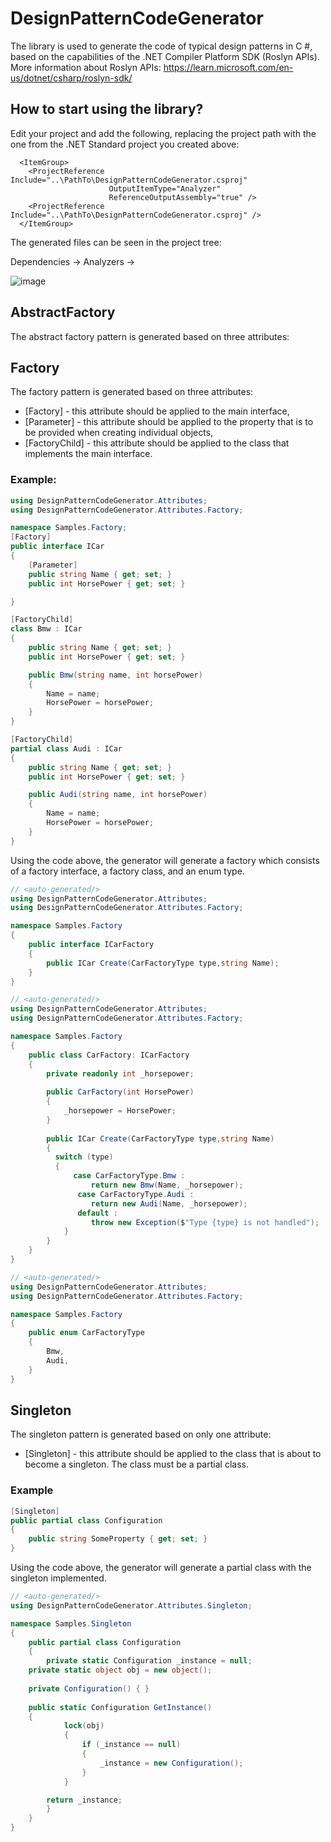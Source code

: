 # DesignPatternCodeGenerator
The library is used to generate the code of typical design patterns in C #, based on the capabilities of the .NET Compiler Platform SDK (Roslyn APIs).
More information about Roslyn APIs: https://learn.microsoft.com/en-us/dotnet/csharp/roslyn-sdk/ 

## How to start using the library?
Edit your project and add the following, replacing the project path with the one from the .NET Standard project you created above:
```
  <ItemGroup>
	<ProjectReference Include="..\PathTo\DesignPatternCodeGenerator.csproj"
					  OutputItemType="Analyzer"
					  ReferenceOutputAssembly="true" />
    <ProjectReference Include="..\PathTo\DesignPatternCodeGenerator.csproj" />
  </ItemGroup>
```

The generated files can be seen in the project tree: 

Dependencies -> Analyzers -> 

![image](https://user-images.githubusercontent.com/61932823/202016757-a77d9caa-4e74-4714-8609-faaf1ae899f6.png)
##

## AbstractFactory
The abstract factory pattern is generated based on three attributes:

## Factory
The factory pattern is generated based on three attributes:
- [Factory] - this attribute should be applied to the main interface,
- [Parameter] - this attribute should be applied to the property that is to be provided when creating individual objects,
- [FactoryChild] - this attribute should be applied to the class that implements the main interface.

### Example:
```csharp
using DesignPatternCodeGenerator.Attributes;
using DesignPatternCodeGenerator.Attributes.Factory;

namespace Samples.Factory;
[Factory]
public interface ICar
{
    [Parameter]
    public string Name { get; set; }        
    public int HorsePower { get; set; }

}

[FactoryChild]
class Bmw : ICar
{
    public string Name { get; set; }
    public int HorsePower { get; set; }

    public Bmw(string name, int horsePower)
    {
        Name = name;
        HorsePower = horsePower;
    }
}

[FactoryChild]
partial class Audi : ICar
{
    public string Name { get; set; }
    public int HorsePower { get; set; }

    public Audi(string name, int horsePower)
    {
        Name = name;
        HorsePower = horsePower;
    }
}
```

Using the code above, the generator will generate a factory which consists of a factory interface, a factory class, and an enum type.

```csharp
// <auto-generated/>
using DesignPatternCodeGenerator.Attributes;
using DesignPatternCodeGenerator.Attributes.Factory;

namespace Samples.Factory
{
    public interface ICarFactory
    {
        public ICar Create(CarFactoryType type,string Name);
    }
}
```

```csharp
// <auto-generated/>
using DesignPatternCodeGenerator.Attributes;
using DesignPatternCodeGenerator.Attributes.Factory;

namespace Samples.Factory
{
    public class CarFactory: ICarFactory
    {
        private readonly int _horsepower;
        
        public CarFactory(int HorsePower)
        {
            _horsepower = HorsePower;
        }
        
        public ICar Create(CarFactoryType type,string Name)
        {
          switch (type)
          {
              case CarFactoryType.Bmw :
                  return new Bmw(Name, _horsepower);
               case CarFactoryType.Audi :
                  return new Audi(Name, _horsepower);
               default :
                  throw new Exception($"Type {type} is not handled");
            }    
        }
    }
}
```

```csharp
// <auto-generated/>
using DesignPatternCodeGenerator.Attributes;
using DesignPatternCodeGenerator.Attributes.Factory;

namespace Samples.Factory
{
    public enum CarFactoryType
    {
        Bmw,
        Audi,
    }
}
```
##
## Singleton
The singleton pattern is generated based on only one attribute:
- [Singleton] - this attribute should be applied to the class that is about to become a singleton. The class must be a partial class.

### Example
```csharp
[Singleton]
public partial class Configuration
{
    public string SomeProperty { get; set; }
}
```
Using the code above, the generator will generate a partial class with the singleton implemented.

```csharp
// <auto-generated/>
using DesignPatternCodeGenerator.Attributes.Singleton;

namespace Samples.Singleton
{
    public partial class Configuration
    {
    	private static Configuration _instance = null;
	private static object obj = new object();
	
	private Configuration() { }
	
	public static Configuration GetInstance()
	{
            lock(obj)
            {
                if (_instance == null)
                {
                    _instance = new Configuration();
                }
            }

        return _instance;
        }
    }
}
```

